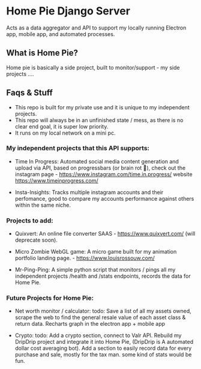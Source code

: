 # Home Pie Django Server

Acts as a data aggregator and API to support my locally running Electron app, mobile app, and automated processes.

## What is Home Pie?

Home pie is basically a side project, built to monitor/support - my side projects ....

## Faqs & Stuff

- This repo is built for my private use and it is unique to my independent projects.
- This repo will always be in an unfinished state / mess, as there is no clear end goal, it is super low priority.
- It runs on my local network on a mini pc.

### My independent projects that this API supports:

- Time In Progress:
  Automated social media content generation and upload via API, based on progressbars (or brain rot 🤮),
  check out the instagram page - https://www.instagram.com/time.in.progress/
  website https://www.timeinprogress.com/

- Insta-Insights:
  Tracks multiple instagram accounts and their perfomance, good to compare my accounts performance against others within the same niche.

### Projects to add:

- Quixvert:
  An online file converter SAAS - https://www.quixvert.com/ (will deprecate soon).

- Micro Zombie WebGL game:
  A micro game built for my animation portfolio landing page. - https://www.louisrossouw.com/

- Mr-Ping-Ping:
  A simple python script that monitors / pings all my independent projects /health and /stats endpoints, records the data for Home Pie.

### Future Projects for Home Pie:

- Net worth monitor / calculator:
  todo: Save a list of all my assets owned, scrape the web to find the general resale value of each asset class & return data.
  Recharts graph in the electron app + mobile app

- Crypto:
  todo: Add a crypto section, connect to Valr API. Rebuild my DripDrip project and integrate it into Home Pie, (DripDrip is A automated dollar cost averaging bot). Add a section to easily record data for every purchase and sale, mostly for the tax man. some kind of stats would be fun.
